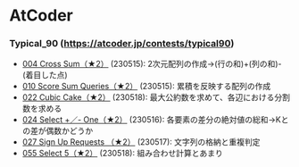 # AtCoder

### Typical_90 (https://atcoder.jp/contests/typical90)
- [004 Cross Sum（★2）](https://atcoder.jp/contests/typical90/tasks/typical90_d) (230515): 2次元配列の作成→(行の和)+(列の和)-(着目した点)
- [010 Score Sum Queries（★2）](https://atcoder.jp/contests/typical90/tasks/typical90_j) (230515): 累積を反映する配列の作成
- [022 Cubic Cake（★2）](https://atcoder.jp/contests/typical90/tasks/typical90_v) (230518): 最大公約数を求めて、各辺における分割数を求める
- [024 Select +／- One（★2）](https://atcoder.jp/contests/typical90/tasks/typical90_x) (230516): 各要素の差分の絶対値の総和→Kとの差が偶数かどうか
- [027 Sign Up Requests （★2）](https://atcoder.jp/contests/typical90/tasks/typical90_aa) (230517): 文字列の格納と重複判定
- [055 Select 5（★2）](https://atcoder.jp/contests/typical90/tasks/typical90_bc) (230518): 組み合わせ計算とあまり
